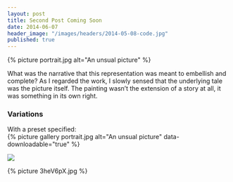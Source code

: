 ```yaml
---
layout: post
title: Second Post Coming Soon
date: 2014-06-07
header_image: "/images/headers/2014-05-08-code.jpg"
published: true
---
```


{% picture portrait.jpg alt="An unsual picture" %}

What was the narrative that this representation was meant to embellish and complete? As I regarded the work, I slowly sensed that the underlying tale was the picture itself. The painting wasn’t the extension of a story at all, it was something in its own right.

### Variations

With a preset specified:  
{% picture gallery portrait.jpg alt="An unsual picture" data-downloadable="true" %}

![](/src/images/originals/3heV6pX.jpg)

{% picture 3heV6pX.jpg %}